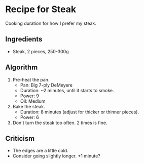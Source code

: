 Recipe for Steak
================
Cooking duration for how I prefer my steak.

Ingredients
-----------
- Steak, 2 pieces, 250-300g

Algorithm
---------
1. Pre-heat the pan.
	- Pan: Big 7-ply DeMeyere
	- Duration: ~2 minutes, until it starts to smoke.
	- Power: 9
	- Oil: Medium
2. Bake the steak.
	- Duration: 8 minutes (adjust for thicker or thinner pieces).
	- Power: 6
3. Don't turn the steak too often. 2 times is fine.

Criticism
---------
- The edges are a little cold.
- Consider going slightly longer. +1 minute?
